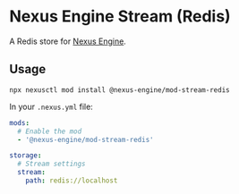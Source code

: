 # Nexus Engine Stream (Redis)

A Redis store for [Nexus Engine](https://github.com/NexusEngine/nexus).

## Usage

```
npx nexusctl mod install @nexus-engine/mod-stream-redis
```

In your `.nexus.yml` file:

```yaml
mods:
  # Enable the mod
  - '@nexus-engine/mod-stream-redis'

storage:
  # Stream settings
  stream:
    path: redis://localhost
```
